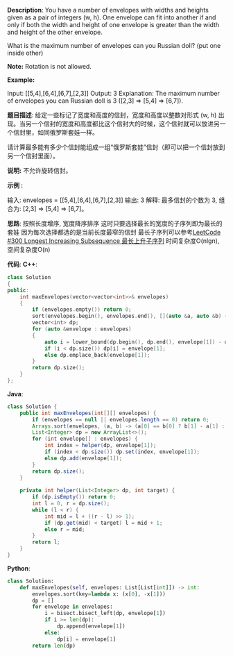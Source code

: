 __Description__:
You have a number of envelopes with widths and heights given as a pair of integers (w, h). One envelope can fit into another if and only if both the width and height of one envelope is greater than the width and height of the other envelope.

What is the maximum number of envelopes can you Russian doll? (put one inside other)

__Note:__
Rotation is not allowed.

__Example:__

Input: [[5,4],[6,4],[6,7],[2,3]]
Output: 3 
Explanation: The maximum number of envelopes you can Russian doll is 3 ([2,3] => [5,4] => [6,7]).

__题目描述__:
给定一些标记了宽度和高度的信封，宽度和高度以整数对形式 (w, h) 出现。当另一个信封的宽度和高度都比这个信封大的时候，这个信封就可以放进另一个信封里，如同俄罗斯套娃一样。

请计算最多能有多少个信封能组成一组“俄罗斯套娃”信封（即可以把一个信封放到另一个信封里面）。

__说明:__
不允许旋转信封。

__示例 :__

输入: envelopes = [[5,4],[6,4],[6,7],[2,3]]
输出: 3 
解释: 最多信封的个数为 3, 组合为: [2,3] => [5,4] => [6,7]。

__思路__:
按照长度增序, 宽度降序排序
这时只要选择最长的宽度的子序列即为最长的套娃
因为每次选择都选的是当前长度最窄的信封
最长子序列可以参考[LeetCode #300 Longest Increasing Subsequence 最长上升子序列](https://www.jianshu.com/p/96bfca1e204f)
时间复杂度O(nlgn), 空间复杂度O(n)

__代码__:
__C++__:
```C++
class Solution 
{
public:
    int maxEnvelopes(vector<vector<int>>& envelopes) 
    {
        if (envelopes.empty()) return 0;
        sort(envelopes.begin(), envelopes.end(), [](auto &a, auto &b) { return a[0] == b[0] ? a[1] > b[1] : a[0] < b[0]; });
        vector<int> dp;
        for (auto &envelope : envelopes)
        {
            auto i = lower_bound(dp.begin(), dp.end(), envelope[1]) - dp.begin();
            if (i < dp.size()) dp[i] = envelope[1];
            else dp.emplace_back(envelope[1]);
        }
        return dp.size();
    }
};
```

__Java__:
```Java
class Solution {
    public int maxEnvelopes(int[][] envelopes) {
        if (envelopes == null || envelopes.length == 0) return 0;
        Arrays.sort(envelopes, (a, b) -> (a[0] == b[0] ? b[1] - a[1] : a[0] - b[0]));
        List<Integer> dp = new ArrayList<>();
        for (int envelope[] : envelopes) {
            int index = helper(dp, envelope[1]);
            if (index < dp.size()) dp.set(index, envelope[1]);
            else dp.add(envelope[1]);
        }
        return dp.size();
    }
    
    private int helper(List<Integer> dp, int target) {
        if (dp.isEmpty()) return 0;
        int l = 0, r = dp.size();
        while (l < r) {
            int mid = l + ((r - l) >> 1);
            if (dp.get(mid) < target) l = mid + 1;
            else r = mid;
        }
        return l;
    }
}
```

__Python__:
```Python
class Solution:
    def maxEnvelopes(self, envelopes: List[List[int]]) -> int:
        envelopes.sort(key=lambda x: (x[0], -x[1]))
        dp = []
        for envelope in envelopes:
            i = bisect.bisect_left(dp, envelope[1])
            if i >= len(dp):
                dp.append(envelope[1])
            else:
                dp[i] = envelope[1]
        return len(dp)
```